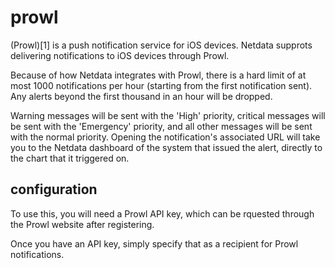 <!--
---
title: "prowl"
custom_edit_url: https://github.com/netdata/netdata/edit/master/health/notifications/prowl/README.md
---
-->

# prowl

(Prowl)[1] is a push notification service for iOS devices.  Netdata
supprots delivering notifications to iOS devices through Prowl.

Because of how Netdata integrates with Prowl, there is a hard limit of
at most 1000 notifications per hour (starting from the first notification
sent).  Any alerts beyond the first thousand in an hour will be dropped.

Warning messages will be sent with the 'High' priority, critical messages
will be sent with the 'Emergency' priority, and all other messages will
be sent with the normal priority.  Opening the notification's associated
URL will take you to the Netdata dashboard of the system that issued
the alert, directly to the chart that it triggered on.

## configuration

To use this, you will need a Prowl API key, which can be rquested through
the Prowl website after registering.

Once you have an API key, simply specify that as a recipient for Prowl
notifications.

